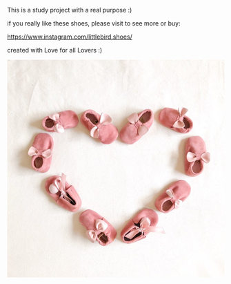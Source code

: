 This is a study project with a real purpose :)

if you really like these shoes, please visit to see more or buy:

https://www.instagram.com/littlebird.shoes/


created with Love for all Lovers :)

![Baby shoes photo](/img/main_photo.jpg)
